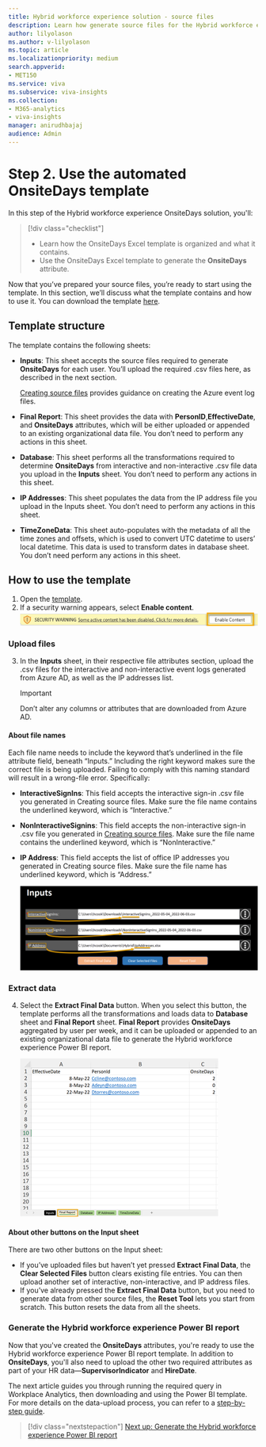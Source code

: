 ```yaml
---
title: Hybrid workforce experience solution - source files
description: Learn how generate source files for the Hybrid workforce experience solution
author: lilyolason
ms.author: v-lilyolason
ms.topic: article
ms.localizationpriority: medium 
search.appverid:
- MET150
ms.service: viva 
ms.subservice: viva-insights
ms.collection: 
- M365-analytics
- viva-insights
manager: anirudhbajaj
audience: Admin
---
```


# Step 2. Use the automated OnsiteDays template

In this step of the Hybrid workforce experience OnsiteDays solution, you'll:

> [!div class="checklist"]
>
>* Learn how the OnsiteDays Excel template is organized and what it contains.
>* Use the OnsiteDays Excel template to generate the **OnsiteDays** attribute.

Now that you’ve prepared your source files, you’re ready to start using the template. In this section, we’ll discuss what the template contains and how to use it. You can download the template [here](https://github.com/microsoft/VivaSolutions/blob/main/Sample%20Solutions/HW_OnsiteDays/HW_OnsiteDaysTemplate.xlsb). 

## Template structure

The template contains the following sheets: 

* **Inputs**: This sheet accepts the source files required to generate **OnsiteDays** for each user. You’ll upload the required .csv files here, as described in the next section.

    [Creating source files](hybrid-workforce-experience-source-files.md) provides guidance on creating the Azure event log files.

* **Final Report**: This sheet provides the data with **PersonID**,**EffectiveDate**, and **OnsiteDays** attributes, which will be either uploaded or appended to an existing organizational data file. You don’t need to perform any actions in this sheet.

* **Database**: This sheet performs all the transformations required to determine **OnsiteDays** from interactive and non-interactive .csv file data you upload in the **Inputs** sheet. You don’t need to perform any actions in this sheet.

* **IP Addresses**: This sheet populates the data from the IP address file you upload in the Inputs sheet. You don’t need to perform any actions in this sheet.

* **TimeZoneData**: This sheet auto-populates with the metadata of all the time zones and offsets, which is used to convert UTC datetime to users’ local datetime. This data is used to transform dates in database sheet. You don’t need perform any actions in this sheet.

## How to use the template

1. Open the [template](https://github.com/microsoft/VivaSolutions/blob/main/Sample%20Solutions/HW_OnsiteDays/HW_OnsiteDaysTemplate.xlsb).
2. If a security warning appears, select **Enable content**. 
    ![Screenshot that shows a security warning banner with the Enable Content button highlighted.](./images/hwfe-enable-content.png)

### Upload files

3. In the **Inputs** sheet, in their respective file attributes section, upload the .csv files for the interactive and non-interactive event logs generated from Azure AD, as well as the IP addresses list.

    >[!Important]
    > Don’t alter any columns or attributes that are downloaded from Azure AD.
    
#### About file names 

Each file name needs to include the keyword that’s underlined in the file attribute field, beneath “Inputs.” Including the right keyword makes sure the correct file is being uploaded. Failing to comply with this naming standard will result in a wrong-file error. Specifically:

* **InteractiveSignIns**: This field accepts the interactive sign-in .csv file you generated in Creating source files. Make sure the file name contains the underlined keyword, which is “Interactive.” 
* **NonInteractiveSignins**: This field accepts the non-interactive sign-in .csv file you generated in [Creating source files](hybrid-workforce-experience-source-files.md). Make sure the file name contains the underlined keyword, which is “NonInteractive.”
* **IP Address**: This field accepts the list of office IP addresses you generated in Creating source files. Make sure the file name has underlined keyword, which is “Address.”

    ![Screenshot that shows the Inputs page with Interactive, Noninteractive, and IP Address highlighted on the field label and within the file names.](./images/hwfe-inputs.png)

### Extract data

4.	Select the **Extract Final Data** button. When you select this button, the template performs all the transformations and loads data to **Database** sheet and **Final Report** sheet. **Final Report** provides **OnsiteDays** aggregated by user per week, and it can be uploaded or appended to an existing organizational data file to generate the Hybrid workforce experience Power BI report.

    ![Screenshot that shows a security warning banner with the Enable Content button highlighted.](./images/hwfe-final-report.png)

#### About other buttons on the Input sheet

There are two other buttons on the Input sheet:

* If you’ve uploaded files but haven’t yet pressed **Extract Final Data**, the **Clear Selected Files** button clears existing file entries. You can then upload another set of interactive, non-interactive, and IP address files.
* If you’ve already pressed the **Extract Final Data** button, but you need to generate data from other source files, the **Reset Tool** lets you start from scratch. This button resets the data from all the sheets.

### Generate the Hybrid workforce experience Power BI report

Now that you've created the **OnsiteDays** attributes, you're ready to use the Hybrid workforce experience Power BI report template. In addition to **OnsiteDays**, you'll also need to upload the other two required attributes as part of your HR data—**SupervisorIndicator** and **HireDate**.

The next article guides you through running the required query in Workplace Analytics, then downloading and using the Power BI template. For more details on the data-upload process, you can refer to a [step-by-step guide](https://go.microsoft.com/fwlink/?linkid=2195632).

> [!div class="nextstepaction"]
> [Next up: Generate the Hybrid workforce experience Power BI report](../insights/Tutorials/hybrid-workforce-experience.md)